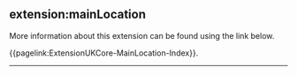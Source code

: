 ## extension:mainLocation

More information about this extension can be found using the link below.

{{pagelink:ExtensionUKCore-MainLocation-Index}}.

---